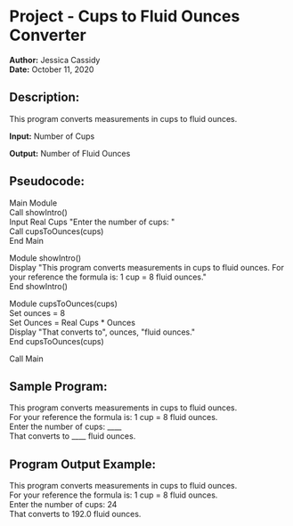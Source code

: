 # Project - Cups to Fluid Ounces Converter
**Author:**     Jessica Cassidy\
**Date:**       October 11, 2020

## Description: 
This program converts measurements in cups to fluid ounces.

**Input:** Number of Cups

**Output:** Number of Fluid Ounces


## Pseudocode:
Main Module\
    Call showIntro()\
    Input Real Cups "Enter the number of cups: "\
    Call cupsToOunces(cups)\
End Main

Module showIntro()\
    Display "This program converts measurements in cups to fluid ounces. For your reference the formula is: 1 cup = 8 fluid ounces."\
End showIntro()

Module cupsToOunces(cups)\
    Set ounces = 8\
    Set Ounces = Real Cups * Ounces\
    Display "That converts to", ounces, "fluid ounces."\
End cupsToOunces(cups)

Call Main

## Sample Program:
This program converts measurements in cups to fluid ounces.\
For your reference the formula is: 1 cup = 8 fluid ounces.\
Enter the number of cups: ____\
That converts to ____ fluid ounces.

## Program Output Example:
This program converts measurements in cups to fluid ounces.\
For your reference the formula is: 1 cup = 8 fluid ounces.\
Enter the number of cups: 24\
That converts to 192.0 fluid ounces.
